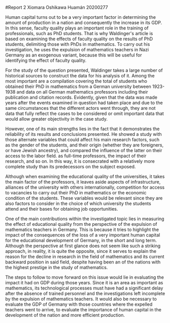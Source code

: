 #Report 2
Xiomara Oshikawa Huamán
20200277

Human capital turns out to be a very important factor in determining the amount of production in a nation and consequently the increase in its GDP. In this sense, faculty quality plays an important role in the training of professionals, such as PhD students. That is why Waldinger's article is based on examining the effects of faculty quality on the results of PhD students, delimiting those with PhDs in mathematics. To carry out his investigation, he uses the expulsion of mathematics teachers in Nazi Germany as an exogenous variant, because this will be useful for identifying the effect of faculty quality.

For the study of the question presented, Waldinger takes a large number of historical sources to construct the data for his analysis of it. Among the most important are a compilation covering the total of students who obtained their PhD in mathematics from a German university between 1923-1938 and data on all German mathematics professors including their publication and citation records. Evidently, given that the data was made years after the events examined in question had taken place and due to the same circumstances that the different actors went through, they are not data that fully reflect the cases to be considered or omit important data that would allow greater objectivity in the case study.

However, one of its main strengths lies in the fact that it demonstrates the reliability of its results and conclusions presented. He showed a study with those alternate variables that could affect his main research factors, such as the gender of the students, and their origin (whether they are foreigners, or have Jewish ancestry), and compared the influence of the latter on their access to the labor field. as full-time professors, the impact of their research, and so on. In this way, it is consecrated with a relatively more complete study than its predecessors on the subject exposed.

Although when examining the educational quality of the universities, it takes the main factor of the professors, it leaves aside aspects of infrastructure, alliances of the university with others internationally, competition for access to vacancies to carry out their PhD in mathematics or the economic condition of the students. These variables would be relevant since they are also factors to consider in the choice of which university the students attend and their bases for obtaining job opportunities.

One of the main contributions within the investigated topic lies in measuring the effect of educational quality from the perspective of the expulsion of mathematics teachers in Germany. This is because it tries to highlight the impact of the consequences of the loss of a very important human capital for the educational development of Germany, in the short and long term. Although the perspective at first glance does not seem like such a striking approach, in reality, it is quite the opposite, since it serves to explain the reason for the decline in research in the field of mathematics and its current backward position in said field, despite having been an of the nations with the highest prestige in the study of mathematics.


The steps to follow to move forward on this issue would lie in evaluating the impact it had on GDP during those years. Since it is an area as important as mathematics, its technological processes must have had a significant delay after the absence of trained personnel and the investigations left incomplete by the expulsion of mathematics teachers. It would also be necessary to evaluate the GDP of Germany with those countries where the expelled teachers went to arrive, to evaluate the importance of human capital in the development of the nation and more efficient production.


